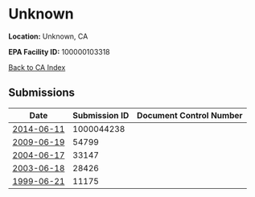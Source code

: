 # Unknown

**Location:** Unknown, CA

**EPA Facility ID:** 100000103318

[Back to CA Index](../../index.md)

## Submissions

| Date | Submission ID | Document Control Number |
|------|--------------|-------------------------|
| [2014-06-11](submissions/1000044238.md) | 1000044238 |  |
| [2009-06-19](submissions/54799.md) | 54799 |  |
| [2004-06-17](submissions/33147.md) | 33147 |  |
| [2003-06-18](submissions/28426.md) | 28426 |  |
| [1999-06-21](submissions/11175.md) | 11175 |  |
